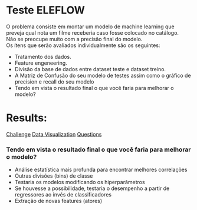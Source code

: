 # Teste ELEFLOW

O problema consiste em montar um modelo de machine learning que preveja qual nota um filme receberia caso fosse colocado no catálogo.  
Não se preocupe muito com a precisão final do modelo.  
Os ítens que serão avaliados individualmente são os seguintes:

- Tratamento dos dados.
- Feature engeneering.
- Divisão da base de dados entre dataset teste e dataset treino.
- A Matriz de Confusão do seu modelo de testes assim como o gráfico de precision e recall do seu modelo
- Tendo em vista o resultado final o que você faria para melhorar o modelo?

# Results:

[Challenge](https://nbviewer.jupyter.org/github/lbonini94/eleflow-test/blob/master/challenge.ipynb)
[Data Visualization](https://nbviewer.jupyter.org/github/lbonini94/eleflow-test/blob/master/data_visualizing.ipynb)
[Questions](https://github.com/lbonini94/eleflow-test/blob/master/questionario.md)


### Tendo em vista o resultado final o que você faria para melhorar o modelo?

- Análise estatística mais profunda para encontrar melhores correlações
- Outras divisões (bins) de classe
- Testaria os modelos modificando os hiperparâmetros
- Se houvesse a possibilidade, testaria o desempenho a partir de regressores ao invés de classificadores
- Extração de novas features (atores)
